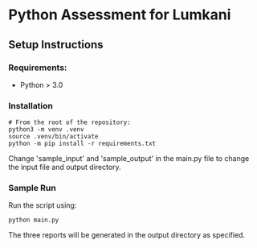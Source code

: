 # Python Assessment for Lumkani

## Setup Instructions
### Requirements:
- Python > 3.0

### Installation
```
# From the root of the repository:
python3 -m venv .venv
source .venv/bin/activate
python -m pip install -r requirements.txt
```

Change 'sample_input' and 'sample_output' in the main.py file to change the input file and output directory.

### Sample Run
Run the script using:
```
python main.py
```
The three reports will be generated in the output directory as specified.
